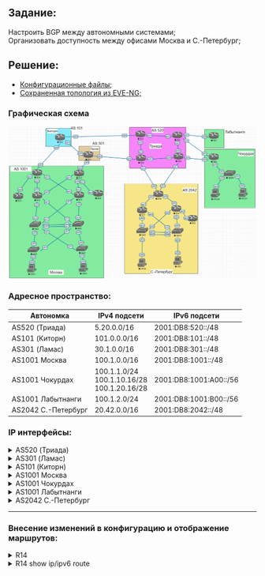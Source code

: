 ## Задание:

Настроить BGP между автономными системами;
<br>
Организовать доступность между офисами Москва и С.-Петербург;

##  Решение:

- [Конфигурационные файлы;](configs/)
- [Сохраненная топология из EVE-NG;](eve-ng_lab_eBGP.zip)

### Графическая схема

![](Topology.PNG)

### Адресное пространство:

| **Автономка**       | **IPv4 подсети**                                 | **IPv6 подсети**       |
|---------------------|--------------------------------------------------|------------------------|
| AS520 (Триада)      | 5.20.0.0/16                                      | 2001:DB8:520::/48      |
| AS101 (Киторн)      | 101.0.0.0/16                                     | 2001:DB8:101::/48      |
| AS301 (Ламас)       | 30.1.0.0/16                                      | 2001:DB8:301::/48      |
| AS1001 Москва       | 100.1.0.0/16                                     | 2001:DB8:1001::/48     |
| AS1001 Чокурдах     | 100.1.1.0/24<br>100.1.10.16/28<br>100.1.20.16/28 | 2001:DB8:1001:A00::/56 |
| AS1001 Лабытнанги   | 100.1.2.0/24                                     | 2001:DB8:1001:B00::/56 |
| AS2042 С.-Петербург | 20.42.0.0/16                                     | 2001:DB8:2042::/48     |

### IP интерфейсы:

<details>
  <summary>AS520 (Триада)</summary>

| **Device** |              **Interface**              |                                  **IPv4 Address**                                  |                                                                                  **IPv6 Address**                                                                                  |
|:----------:|:---------------------------------------:|:----------------------------------------------------------------------------------:|:----------------------------------------------------------------------------------------------------------------------------------------------------------------------------------:|
| **R23**    | Lo1<br>e0/0<br>e0/1<br>e0/2             | 5.20.0.23/32<br>5.20.23.0/31<br>172.16.1.0/31<br>172.16.1.2/31                     | 2001:DB8:520::23/128<br>FE80::23 link-local<br>FE80::23 link-local<br>FE80::23 link-local                                                                                          |
| **R24**    | Lo1<br>e0/0<br><br>e0/1<br>e0/2<br>e0/3 | 5.20.0.24/32<br>5.20.24.0/31<br><br>172.16.1.4/31<br>172.16.1.3/31<br>5.20.24.2/31 | 2001:DB8:520::24/128<br>FE80::24 link-local, **2001:DB8:520:24E0::24/112**<br><br>FE80::24 link-local<br>FE80::24 link-local<br>FE80::24 link-local, **2001:DB8:520:24E3::24/112** |
| **R25**    | Lo1<br>e0/0<br>e0/1<br>e0/2<br>e0/3     | 5.20.0.25/32<br>172.16.1.1/31<br>5.20.25.0/31<br>172.16.1.6/31<br>5.20.25.2/31     | 2001:DB8:520::25/128<br>FE80::25 link-local<br>FE80::25 link-local<br>FE80::25 link-local<br>FE80::25 link-local                                                                   |
| **R26**    | Lo1<br>e0/0<br>e0/1<br>e0/2<br>e0/3     | 5.20.0.26/32<br>172.16.1.5/31<br>5.20.26.0/31<br>172.16.1.7/31<br>5.20.26.2/31     | 2001:DB8:520::26/128<br>FE80::26 link-local<br>FE80::26 link-local<br>FE80::26 link-local<br>FE80::26 link-local, **2001:DB8:520:26E3::26/112**                                    |
</details>

<details>
  <summary>AS301 (Ламас)</summary>

| **Device** | **Interface**               | **IPv4 Address**                                               | **IPv6 Address**                                                                                                                                                                       |
|------------|-----------------------------|----------------------------------------------------------------|----------------------------------------------------------------------------------------------------------------------------------------------------------------------------------------|
| **R21**    | Lo1<br>e0/0<br>e0/1<br>e0/2 | 30.1.0.21/32<br>30.1.100.0/31<br>172.16.1.0/31<br>5.20.24.1/31 | 2001:DB8:301::21/128<br>FE80::21 link-local, **2001:DB8:301:21E0::21/112**<br>FE80::21 link-local, **2001:DB8:301:21E1::21/112**<br>FE80::21 link-local, **2001:DB8:520:24E0::21/112** |
</details>

<details>
  <summary>AS101 (Киторн)</summary>

| **Device** | **Interface**               | **IPv4 Address**                                                 | **IPv6 Address**                                                                                                                                        |
|------------|-----------------------------|------------------------------------------------------------------|---------------------------------------------------------------------------------------------------------------------------------------------------------|
| **R22**    | Lo1<br>e0/0<br>e0/1<br>e0/2 | 101.0.0.22/32<br>101.0.100.0/31<br>172.16.1.1/31<br>5.20.23.1/31 | 2001:DB8:101::22/128<br>FE80::22 link-local, **2001:DB8:101:22E0::22/112**<br>FE80::22 link-local, **2001:DB8:301:21E1::22/112**<br>FE80::22 link-local |
</details>

<details>
  <summary>AS1001 Москва</summary>

| **Device** | **Interface**                                  | **IPv4 Address**                                                                                       | **IPv6 Address**                                                                                                                                 |
|------------|------------------------------------------------|--------------------------------------------------------------------------------------------------------|--------------------------------------------------------------------------------------------------------------------------------------------------|
| **VPC1**   | eth0                                           | 100.1.10.2/28 gw 100.1.10.1                                                                            | 2001:DB8:1001:10::/64 (SLAAC)                                                                                                                    |
| **VPC7**   | eth0                                           | 100.1.20.2/28 gw 100.1.20.1                                                                            | 2001:DB8:1001:20::/64 (SLAAC)                                                                                                                    |
| **SW2**    | Lo1<br>e0/0<br>e0/1<br>vlan20                  | 100.1.0.2/32<br>172.16.1.27/31<br>172.16.1.23/31<br>100.1.20.1/28                                      | 2001:DB8:1001::2/128<br>FE80::2 link-local<br>FE80::2 link-local<br>2001:DB8:1001:20::1/64                                                       |
| **SW3**    | Lo1<br>e0/0<br>e0/1<br>vlan10                  | 100.1.0.3/32<br>172.16.1.21/31<br>172.16.1.29/31<br>100.1.10.1/28                                      | 2001:DB8:1001::3/128<br>FE80::3 link-local<br>FE80::3 link-local<br>2001:DB8:1001:10::1/64                                                       |
| **SW4**    | Lo1<br>e0/0<br>e0/1<br>e1/0<br>e1/1<br>vlan201 | 100.1.0.4/32<br>172.16.1.20/31<br>172.16.1.22/31<br>172.16.1.13/31<br>172.16.1.19/31<br>172.16.1.24/31 | 2001:DB8:1001::4/128<br>FE80::4 link-local<br>FE80::4 link-local<br>FE80::4 link-local<br>FE80::4 link-local<br>FE80::4 link-local               |
| **SW5**    | Lo1<br>e0/0<br>e0/1<br>e1/0<br>e1/1<br>vlan201 | 100.1.0.5/32<br>172.16.1.26/31<br>172.16.1.28/31<br>172.16.1.17/31<br>172.16.1.15/31<br>172.16.1.25/31 | 2001:DB8:1001::5/128<br>FE80::5 link-local<br>FE80::5 link-local<br>FE80::5 link-local<br>FE80::5 link-local<br>FE80::5 link-local               |
| **R12**    | Lo1<br>e0/0<br>e0/1<br>e0/2<br>e0/3            | 100.1.0.12/32<br>172.16.1.12/31<br>172.16.1.14/31<br>172.16.1.1/31<br>172.16.1.9/31                    | 2001:DB8:1001::12/128<br>FE80::12 link-local<br>FE80::12 link-local<br>FE80::12 link-local<br>FE80::12 link-local                                |
| **R13**    | Lo1<br>e0/0<br>e0/1<br>e0/2<br>e0/3            | 100.1.0.13/32<br>172.16.1.16/31<br>172.16.1.18/31<br>172.16.1.7/31<br>172.16.1.3/31                    | 2001:DB8:1001::13/128<br>FE80::13 link-local<br>FE80::13 link-local<br>FE80::13 link-local<br>FE80::13 link-local                                |
| **R14**    | Lo1<br>e0/0<br>e0/1<br>e0/2<br>e0/3            | 100.1.0.14/32<br>172.16.1.0/31<br>172.16.1.2/31<br>101.0.100.1/31<br>172.16.1.4/31                     | 2001:DB8:1001::14/128<br>FE80::14 link-local<br>FE80::14 link-local<br>FE80::14 link-local, **2001:DB8:301:22E0::14/112**<br>FE80::14 link-local |
| **R15**    | Lo1<br>e0/0<br>e0/1<br>e0/2<br>e0/3            | 100.1.0.15/32<br>172.16.1.6/31<br>172.16.1.8/31<br>30.1.100.1/31<br>172.16.1.10/31                     | 2001:DB8:1001::15/128<br>FE80::15 link-local<br>FE80::15 link-local<br>FE80::15 link-local, **2001:DB8:301:21E0::15/112**<br>FE80::15 link-local |
| **R19**    | Lo1<br>e0/0                                    | 100.1.0.19/32<br>172.16.1.5/31                                                                         | 2001:DB8:1001::19/128<br>FE80::19 link-local                                                                                                     |
| **R20**    | Lo1<br>e0/0                                    | 100.1.0.20/32<br>172.16.1.11/31                                                                        | 2001:DB8:1001::20/128<br>FE80::20 link-local                                                                                                     |
</details>

<details>
  <summary>AS1001 Чокурдах</summary>

| **Device** | **Interface**                   | **IPv4 Address**                                                | **IPv6 Address**                                                                                   |
|------------|---------------------------------|-----------------------------------------------------------------|----------------------------------------------------------------------------------------------------|
| **VPC30**  | eth0                            | 100.1.10.18/28 gw 100.1.10.17                                   | 2001:DB8:1001:A10::/64 (SLAAC)                                                                     |
| **VPC31**  | eth0                            | 100.1.20.18/28 gw 100.1.20.17                                   | 2001:DB8:1001:A20::/64 (SLAAC)                                                                     |
| **R28**    | Lo1<br>e0/0<br>e0/1<br>e0/2     | 100.1.1.28<br>5.20.26.1/31<br>5.20.25.3/31<br>172.16.1.0/31     | 2001:DB8:1001:AA1::28<br>FE80::28 link-local<br>FE80::28 link-local<br>FE80::28 link-local         |
| **SW29**   | Lo1<br>e0/2<br>vlan10<br>vlan20 | 100.1.1.29<br>172.16.1.1/31<br>100.1.10.17/28<br>100.1.20.17/28 | 2001:DB8:1001:AA1::29<br>FE80::29 link-local<br>2001:DB8:1001:A10::1/64<br>2001:DB8:1001:A20::1/64 |
</details>

<details>
  <summary>AS1001 Лабытнанги</summary>

| **Device** | **Interface** | **IPv4 Address**              | **IPv6 Address**                                 |
|------------|---------------|-------------------------------|--------------------------------------------------|
| **R27**    | Lo1<br>e0/0   | 100.1.2.27/32<br>5.20.25.1/31 | 2001:DB8:1001:BB2::27/128<br>FE80::27 link-local |
</details>

<details>
  <summary>AS2042 С.-Петербург</summary>

| **Device** | **Interface**                            | **IPv4 Address**                                                                    | **IPv6 Address**                                                                                                                                                                |
|------------|------------------------------------------|-------------------------------------------------------------------------------------|---------------------------------------------------------------------------------------------------------------------------------------------------------------------------------|
| **VPC**    | eth0                                     | 20.42.10.2/28 gw 20.42.10.1                                                         | 2001:DB8:2042:10::/64 (SLAAC)                                                                                                                                                   |
| **VPC8**   | eth0                                     | 20.42.20.2/28 gw 20.42.20.1                                                         | 2001:DB8:2042:20::/64 (SLAAC)                                                                                                                                                   |
| **SW9**    | Lo1<br>e0/3<br>e1/0<br>vlan10<br>vlan251 | 20.42.0.9/32<br>172.16.1.11/31<br>172.16.1.7/31<br>20.42.10.1/28<br>172.16.1.14/31  | 2001:DB8:2042::9/128<br>FE80::9 link-local<br>FE80::9 link-local<br>2001:DB8:2042:10::1/64<br>FE80::9 link-local                                                                |
| **SW10**   | Lo1<br>e0/3<br>e1/0<br>vlan20<br>vlan251 | 100.1.0.10/32<br>172.16.1.5/31<br>172.16.1.13/31<br>100.1.20.1/28<br>172.16.1.15/31 | 2001:DB8:2042::10/128<br>FE80::10 link-local<br>FE80::10 link-local<br>2001:DB8:2042:20::1/64<br>FE80::10 link-local                                                            |
| **R16**    | Lo1<br>e0/0<br>e0/1<br>e0/2<br>e0/3      | 20.42.0.16/32<br>172.16.1.4/31<br>172.16.1.1/31<br>172.16.1.6/31<br>172.16.1.8/31   | 2001:DB8:2042::16/128<br>FE80::16 link-local<br>FE80::16 link-local<br>FE80::16 link-local<br>FE80::16 link-local                                                               |
| **R17**    | Lo1<br>e0/0<br>e0/1<br>e0/2              | 20.42.0.17/32<br>172.16.1.10/31<br>172.16.1.3/31<br>172.16.1.12/31                  | 2001:DB8:2042::17/128<br>FE80::17 link-local<br>FE80::17 link-local<br>FE80::17 link-local                                                                                      |
| **R18**    | Lo1<br>e0/0<br>e0/1<br>e0/2<br>e0/3      | 20.42.0.18/32<br>172.16.1.0/31<br>172.16.1.2/31<br>5.20.24.3/31<br>5.20.26.3/31     | 2001:DB8:2042::18/128<br>FE80::18 link-local<br>FE80::18 link-local<br>FE80::18 link-local, **2001:DB8:520:24E3::18/112**<br>FE80::18 link-local, **2001:DB8:520:26E3::18/112** |
| **R32**    | Lo1<br>e0/0                              | 20.42.0.32/32<br>172.16.1.9/31                                                      | 2001:DB8:2042::32/128<br>FE80::32 link-local                                                                                                                                    |
</details>

<hr>

### Внесение изменений в конфигурацию и отображение маршрутов:
<details>
  <summary>R14</summary>
<pre>
!
interface Ethernet0/2
 ipv6 address 2001:DB8:301:22E0::14/112
!
router bgp 1001
 neighbor 2001:DB8:301:22E0::22 remote-as 101
 neighbor 101.0.100.0 remote-as 101
 !
 address-family ipv4
  network 100.1.0.0 mask 255.255.0.0
  no neighbor 2001:DB8:301:22E0::22 activate
  neighbor 101.0.100.0 activate
 exit-address-family
 !
 address-family ipv6
  network 2001:DB8:1001::/48
  neighbor 2001:DB8:301:22E0::22 activate
 exit-address-family
!
no ip route *
ip route 100.1.0.0 255.255.0.0 Null0
!
no ipv6 route ::/0 Ethernet0/2 FE80::22
ipv6 route 2001:DB8:1001::/48 Null0
!
</pre>
</details>
<details>
  <summary>R14 show ip/ipv6 route</summary>
<pre>
R14#sh bgp ipv4 unicast
BGP table version is 11, local router ID is 100.1.0.14
...
     Network          Next Hop            Metric LocPrf Weight Path
 *>  0.0.0.0          101.0.100.0                            0 101 i
 *>  5.20.0.0/16      101.0.100.0                            0 101 301 520 i
 *>  20.42.0.0/16     101.0.100.0                            0 101 301 520 ?
 *>  30.1.0.0/16      101.0.100.0                            0 101 301 i
 *>  100.1.0.0/16     0.0.0.0                  0         32768 i
 *>  100.1.1.0/24     101.0.100.0                            0 101 301 520 ?
 *>  100.1.2.0/24     101.0.100.0                            0 101 301 520 ?
 *>  100.1.10.16/28   101.0.100.0                            0 101 301 520 ?
 *>  100.1.20.16/28   101.0.100.0                            0 101 301 520 ?
 *>  101.0.0.0/16     101.0.100.0              0             0 101 i
R14#sh bgp ipv6 unicast
BGP table version is 9, local router ID is 100.1.0.14
...
     Network          Next Hop            Metric LocPrf Weight Path
 *>  ::/0             2001:DB8:101:22E0::22
                                                              0 101 i
 *>  2001:DB8:101::/48
                       2001:DB8:101:22E0::22
                                                0             0 101 i
 *>  2001:DB8:301::/48
                       2001:DB8:101:22E0::22
                                                              0 101 301 i
 *>  2001:DB8:520::/48
                       2001:DB8:101:22E0::22
                                                              0 101 301 520 i
 *>  2001:DB8:1001::/48
                       ::                       0         32768 i
 *>  2001:DB8:1001:A00::/56
                       2001:DB8:101:22E0::22
                                                              0 101 301 520 ?
 *>  2001:DB8:1001:B00::/56
                       2001:DB8:101:22E0::22
                                                              0 101 301 520 ?
 *>  2001:DB8:2042::/48
                       2001:DB8:101:22E0::22
                                                              0 101 301 520 2042 i
<details>
  <summary>R15</summary>
<pre>
!
interface Ethernet0/2
 ipv6 address 2001:DB8:301:21E0::15/112
!
router bgp 1001
 neighbor 30.1.100.0 remote-as 301
 neighbor 2001:DB8:301:21E0::21 remote-as 301
 !
 address-family ipv4
  network 100.1.0.0 mask 255.255.0.0
  neighbor 30.1.100.0 activate
 exit-address-family
 !
 address-family ipv6
  network 2001:DB8:1001::/48
  neighbor 2001:DB8:301:21E0::21 activate
 exit-address-family
!
no ip route *
ip route 100.1.0.0 255.255.0.0 Null0
!
no ipv6 route ::/0 Ethernet0/2 FE80::21
ipv6 route 2001:DB8:1001::/48 Null0
!
</pre>
</details>
<details>
  <summary>R15 show ip/ipv6 route</summary>
<pre>
R15#sh bgp ipv4 unicast
BGP table version is 320, local router ID is 100.1.0.15
...
     Network          Next Hop            Metric LocPrf Weight Path
 *>  0.0.0.0          30.1.100.0                             0 301 i
 *>  5.20.0.0/16      30.1.100.0                             0 301 520 i
 *>  20.42.0.0/16     30.1.100.0                             0 301 520 2042 i
 *>  30.1.0.0/16      30.1.100.0               0             0 301 i
 *>  100.1.0.0/16     0.0.0.0                  0         32768 i
 *>  100.1.1.0/24     30.1.100.0                             0 301 520 ?
 *>  100.1.2.0/24     30.1.100.0                             0 301 520 ?
 *>  100.1.10.16/28   30.1.100.0                             0 301 520 ?
 *>  100.1.20.16/28   30.1.100.0                             0 301 520 ?
 *>  101.0.0.0/16     30.1.100.0                             0 301 101 i
R15#sh bgp ipv6 unicast
BGP table version is 175, local router ID is 100.1.0.15
...
     Network          Next Hop            Metric LocPrf Weight Path
 *>  ::/0             2001:DB8:301:21E0::21
                                                              0 301 i
 *>  2001:DB8:101::/48
                       2001:DB8:301:21E0::21
                                                              0 301 101 i
 *>  2001:DB8:301::/48
                       2001:DB8:301:21E0::21
                                                0             0 301 i
 *>  2001:DB8:520::/48
                       2001:DB8:301:21E0::21
                                                              0 301 520 i
 *>  2001:DB8:1001::/48
                       ::                       0         32768 i
 *>  2001:DB8:1001:A00::/56
                       2001:DB8:301:21E0::21
                                                              0 301 520 ?
 *>  2001:DB8:1001:B00::/56
                       2001:DB8:301:21E0::21
                                                              0 301 520 ?
 *>  2001:DB8:2042::/48
                       2001:DB8:301:21E0::21
                                                              0 301 520 2042 i
</pre>
</details>

<details>
  <summary>R18</summary>
<pre>
!
interface Ethernet0/2
 ipv6 address 2001:DB8:520:24E3::18/112
!
interface Ethernet0/3
 ipv6 address 2001:DB8:520:26E3::18/112
!
router eigrp SPB
 !
 address-family ipv4 unicast autonomous-system 2042
  !
  af-interface Ethernet0/1
   summary-address 0.0.0.0 0.0.0.0
  exit-af-interface
  !
  af-interface Ethernet0/0
   summary-address 0.0.0.0 0.0.0.0
  exit-af-interface
  !
 exit-address-family
 !
 address-family ipv6 unicast autonomous-system 2042
  !
  af-interface Ethernet0/1
   summary-address ::/0
  exit-af-interface
  !
  af-interface Ethernet0/0
   summary-address ::/0
  exit-af-interface
  !
 exit-address-family
!
router bgp 2042
 neighbor 5.20.24.2 remote-as 520
 neighbor 5.20.26.2 remote-as 520
 neighbor 2001:DB8:520:24E3::24 remote-as 520
 neighbor 2001:DB8:520:26E3::26 remote-as 520
 !
 address-family ipv4
  network 20.42.0.0 mask 255.255.0.0
  neighbor 5.20.24.2 activate
  neighbor 5.20.26.2 activate
 exit-address-family
 !
 address-family ipv6
  network 2001:DB8:2042::/48
  neighbor 2001:DB8:520:24E3::24 activate
  neighbor 2001:DB8:520:26E3::26 activate
 exit-address-family
!
no ip route *
!
no ipv6 route ::/0 Ethernet0/3 FE80::26 2
no ipv6 route ::/0 Ethernet0/2 FE80::24
!
</pre>
</details>
<details>
  <summary>R18 show ip/ipv6 route</summary>
<pre>
R18#sh bgp ipv4 unicast
BGP table version is 44, local router ID is 20.42.0.18
...
     Network          Next Hop            Metric LocPrf Weight Path
 r   0.0.0.0          5.20.24.2                              0 520 i
 r>                   5.20.26.2                              0 520 i
 *   5.20.0.0/16      5.20.24.2                0             0 520 i
 *>                   5.20.26.2                0             0 520 i
 *>  20.42.0.0/16     172.16.1.1         1024640         32768 i
 *>  30.1.0.0/16      5.20.26.2               10             0 520 ?
 *                    5.20.24.2                              0 520 301 i
 *>  100.1.0.0/16     5.20.26.2               10             0 520 ?
 *                    5.20.24.2                              0 520 301 1001 i
 *>  100.1.1.0/24     5.20.26.2               10             0 520 ?
 *                    5.20.24.2               20             0 520 ?
 *>  100.1.2.0/24     5.20.26.2               10             0 520 ?
 *                    5.20.24.2               20             0 520 ?
 *>  100.1.10.16/28   5.20.26.2               10             0 520 ?
 *                    5.20.24.2               20             0 520 ?
 *>  100.1.20.16/28   5.20.26.2               10             0 520 ?
 *                    5.20.24.2               20             0 520 ?
 *>  101.0.0.0/16     5.20.26.2               10             0 520 ?
 *                    5.20.24.2                              0 520 301 101 i
R18#sh bgp ipv6 unicast
BGP table version is 31, local router ID is 20.42.0.18
...
     Network          Next Hop            Metric LocPrf Weight Path
 r   ::/0             2001:DB8:520:24E3::24
                                                              0 520 i
 r>                   2001:DB8:520:26E3::26
                                                              0 520 i
 *>  2001:DB8:101::/48
                       2001:DB8:520:24E3::24
                                                              0 520 301 101 i
 *>  2001:DB8:301::/48
                       2001:DB8:520:24E3::24
                                                              0 520 301 i
 *   2001:DB8:520::/48
                       2001:DB8:520:24E3::24
                                                0             0 520 i
 *>                   2001:DB8:520:26E3::26
                                                0             0 520 i
 *>  2001:DB8:1001::/48
                       2001:DB8:520:24E3::24
                                                              0 520 301 1001 i
 *>  2001:DB8:1001:A00::/56
                       2001:DB8:520:24E3::24
                                               10             0 520 ?
 *   2001:DB8:1001:B00::/56
                       2001:DB8:520:24E3::24
                                               20             0 520 ?
 *>                   2001:DB8:520:26E3::26
                                               10             0 520 ?
 *>  2001:DB8:2042::/48
                       FE80::16           1024640         32768 i
</pre>
</details>

<details>
  <summary>R21</summary>
<pre>
!
interface Ethernet0/0
 ipv6 address 2001:DB8:301:21E0::21/112
!
interface Ethernet0/1
 ipv6 address 2001:DB8:301:21E1::21/112
!
interface Ethernet0/2
 ipv6 address 2001:DB8:520:24E0::21/112
!
router bgp 301
 neighbor 5.20.24.0 remote-as 520
 neighbor 30.1.100.1 remote-as 1001
 neighbor 2001:DB8:301:21E0::15 remote-as 1001
 neighbor 2001:DB8:301:21E1::22 remote-as 101
 neighbor 2001:DB8:520:24E0::24 remote-as 520
 neighbor 172.16.1.1 remote-as 101
 !
 address-family ipv4
  network 30.1.0.0 mask 255.255.0.0
  neighbor 5.20.24.0 activate
  neighbor 30.1.100.1 activate
  neighbor 30.1.100.1 default-originate
  neighbor 172.16.1.1 activate
 exit-address-family
 !
 address-family ipv6
  network 2001:DB8:301::/48
  neighbor 2001:DB8:301:21E0::15 activate
  neighbor 2001:DB8:301:21E0::15 default-originate
  neighbor 2001:DB8:301:21E1::22 activate
  neighbor 2001:DB8:520:24E0::24 activate
 exit-address-family
!
no ip route *
ip route 30.1.0.0 255.255.0.0 Null0
!
no ipv6 route 2001:DB8:101::/48 Ethernet0/1 FE80::22
no ipv6 route 2001:DB8:1001:A00::/56 Ethernet0/1 FE80::22 2
no ipv6 route 2001:DB8:1001:A00::/56 Ethernet0/2 FE80::24
no ipv6 route 2001:DB8:1001:B00::/56 Ethernet0/1 FE80::22 2
no ipv6 route 2001:DB8:1001:B00::/56 Ethernet0/2 FE80::24
no ipv6 route 2001:DB8:1001::/48 Ethernet0/0 FE80::15
no ipv6 route 2001:DB8:1001::/48 Ethernet0/1 FE80::22 2
no ipv6 route ::/0 Ethernet0/2 FE80::24
no ipv6 route ::/0 Ethernet0/1 FE80::22 2
ipv6 route 2001:DB8:301::/48 Null0
!
</pre>
</details>
<details>
  <summary>R21 show ip/ipv6 route</summary>
<pre>
R21#sh bgp ipv4 unicast
BGP table version is 349, local router ID is 30.1.0.21
...
     Network          Next Hop            Metric LocPrf Weight Path
     0.0.0.0          0.0.0.0                                0 i
 *>  5.20.0.0/16      5.20.24.0                0             0 520 i
 *>  20.42.0.0/16     5.20.24.0                              0 520 2042 i
 *>  30.1.0.0/16      0.0.0.0                  0         32768 i
 *   100.1.0.0/16     172.16.1.1                             0 101 1001 i
 *>                   30.1.100.1               0             0 1001 i
 *>  100.1.1.0/24     5.20.24.0               20             0 520 ?
 *>  100.1.2.0/24     5.20.24.0               20             0 520 ?
 *>  100.1.10.16/28   5.20.24.0               20             0 520 ?
 *>  100.1.20.16/28   5.20.24.0               20             0 520 ?
 *>  101.0.0.0/16     172.16.1.1               0             0 101 i
R21#sh bgp ipv6 unicast
BGP table version is 178, local router ID is 30.1.0.21
...
     Network          Next Hop            Metric LocPrf Weight Path
     ::/0             ::                                     0 i
 *>  2001:DB8:101::/48
                       2001:DB8:301:21E1::22
                                                0             0 101 i
 *>  2001:DB8:301::/48
                       ::                       0         32768 i
 *>  2001:DB8:520::/48
                       2001:DB8:520:24E0::24
                                                0             0 520 i
 *>  2001:DB8:1001::/48
                       2001:DB8:301:21E0::15
                                                0             0 1001 i
 *                    2001:DB8:301:21E1::22
                                                              0 101 1001 i
 *>  2001:DB8:1001:A00::/56
                       2001:DB8:520:24E0::24
                                               10             0 520 ?
 *>  2001:DB8:1001:B00::/56
                       2001:DB8:520:24E0::24
                                               20             0 520 ?
 *>  2001:DB8:2042::/48
                       2001:DB8:520:24E0::24
                                                              0 520 2042 i
</pre>
</details>

<details>
  <summary>R22</summary>
<pre>
!
interface Ethernet0/0
 ipv6 address 2001:DB8:101:22E0::22/112
!
interface Ethernet0/1
 ipv6 address 2001:DB8:301:21E1::22/112
!
router bgp 101
 neighbor 2001:DB8:301:21E1::21 remote-as 301
 neighbor 2001:DB8:101:22E0::14 remote-as 1001
 neighbor 101.0.100.1 remote-as 1001
 neighbor 172.16.1.0 remote-as 301
 !
 address-family ipv4
  network 101.0.0.0 mask 255.255.0.0
  neighbor 101.0.100.1 activate
  neighbor 101.0.100.1 default-originate
  neighbor 172.16.1.0 activate
 exit-address-family
 !
 address-family ipv6
  network 2001:DB8:101::/48
  neighbor 2001:DB8:301:21E1::21 activate
  neighbor 2001:DB8:101:22E0::14 activate
  neighbor 2001:DB8:101:22E0::14 default-originate
 exit-address-family
!
no ip route *
ip route 0.0.0.0 0.0.0.0 5.20.23.0
ip route 101.0.0.0 255.255.0.0 Null0
!
no ipv6 route 2001:DB8:301::/48 Ethernet0/1 FE80::21
no ipv6 route 2001:DB8:1001:A00::/56 Ethernet0/1 FE80::21 2
no ipv6 route 2001:DB8:1001:A00::/56 Ethernet0/2 FE80::23
no ipv6 route 2001:DB8:1001:B00::/56 Ethernet0/1 FE80::21 2
no ipv6 route 2001:DB8:1001:B00::/56 Ethernet0/2 FE80::23
no ipv6 route 2001:DB8:1001::/48 Ethernet0/0 FE80::14
no ipv6 route 2001:DB8:1001::/48 Ethernet0/1 FE80::21 2
no ipv6 route ::/0 Ethernet0/1 FE80::21 2
ipv6 route 2001:DB8:101::/48 Null0
!
</pre>
</details>
<details>
  <summary>R22 show ip/ipv6 route</summary>
<pre>
R22#sh bgp ipv4 unicast
BGP table version is 12, local router ID is 101.0.0.22
...
     Network          Next Hop            Metric LocPrf Weight Path
     0.0.0.0          0.0.0.0                                0 i
 *>  5.20.0.0/16      172.16.1.0                             0 301 520 i
 *>  20.42.0.0/16     172.16.1.0                             0 301 520 ?
 *>  30.1.0.0/16      172.16.1.0               0             0 301 i
 *   100.1.0.0/16     172.16.1.0                             0 301 1001 i
 *>                   101.0.100.1              0             0 1001 i
 *>  100.1.1.0/24     172.16.1.0                             0 301 520 ?
 *>  100.1.2.0/24     172.16.1.0                             0 301 520 ?
 *>  100.1.10.16/28   172.16.1.0                             0 301 520 ?
 *>  100.1.20.16/28   172.16.1.0                             0 301 520 ?
 *>  101.0.0.0/16     0.0.0.0                  0         32768 i
R22#sh bgp ipv6 unicast
BGP table version is 10, local router ID is 101.0.0.22
...
     Network          Next Hop            Metric LocPrf Weight Path
     ::/0             ::                                     0 i
 *>  2001:DB8:101::/48
                       ::                       0         32768 i
 *>  2001:DB8:301::/48
                       2001:DB8:301:21E1::21
                                                0             0 301 i
 *>  2001:DB8:520::/48
                       2001:DB8:301:21E1::21
                                                              0 301 520 i
 *   2001:DB8:1001::/48
                       2001:DB8:301:21E1::21
                                                              0 301 1001 i
 *>                   2001:DB8:101:22E0::14
                                                0             0 1001 i
 *>  2001:DB8:1001:A00::/56
                       2001:DB8:301:21E1::21
                                                              0 301 520 ?
 *>  2001:DB8:1001:B00::/56
                       2001:DB8:301:21E1::21
                                                              0 301 520 ?
 *>  2001:DB8:2042::/48
                       2001:DB8:301:21E1::21
                                                              0 301 520 2042 i
</pre>
</details>

<details>
  <summary>R23</summary>
<pre>
!
no ip route *
ip route 0.0.0.0 0.0.0.0 5.20.23.1
!
no ipv6 route 2001:DB8:101::/48 Ethernet0/0 FE80::22
no ipv6 route 2001:DB8:301::/48 Ethernet0/0 FE80::22
no ipv6 route 2001:DB8:1001::/48 Ethernet0/0 FE80::22
ipv6 route ::/0 Ethernet0/0 FE80::22
!
</pre>
</details>

<details>
  <summary>R24</summary>
<pre>
!
interface Ethernet0/0
 ipv6 address 2001:DB8:520:24E0::24/112
!
interface Ethernet0/3
 ipv6 address 2001:DB8:520:24E3::24/112
!
router isis
 redistribute bgp 520
 !
 address-family ipv6
  redistribute bgp 520
 exit-address-family
!
router bgp 520
 bgp log-neighbor-changes
 neighbor 5.20.24.1 remote-as 301
 neighbor 5.20.24.3 remote-as 2042
 neighbor 2001:DB8:520:24E0::21 remote-as 301
 neighbor 2001:DB8:520:24E3::18 remote-as 2042
 !
 address-family ipv4
  network 5.20.0.0 mask 255.255.0.0
  redistribute isis level-2
  neighbor 5.20.24.1 activate
  neighbor 5.20.24.1 prefix-list FILTER_redist_to_bgp out
  neighbor 5.20.24.3 activate
  neighbor 5.20.24.3 default-originate
  neighbor 5.20.24.3 prefix-list FILTER_redist_to_bgp out
 exit-address-family
 !
 address-family ipv6
  redistribute isis level-2
  network 2001:DB8:520::/48
  neighbor 2001:DB8:520:24E0::21 activate
  neighbor 2001:DB8:520:24E0::21 prefix-list FILTER_redist_to_bgpv6 out
  neighbor 2001:DB8:520:24E3::18 activate
  neighbor 2001:DB8:520:24E3::18 default-originate
  neighbor 2001:DB8:520:24E3::18 prefix-list FILTER_redist_to_bgpv6 out
 exit-address-family
!
no ip route *
ip route 5.20.0.0 255.255.0.0 Null0
!
ip prefix-list FILTER_redist_to_bgp seq 10 deny 172.16.0.0/16 le 32
ip prefix-list FILTER_redist_to_bgp seq 20 permit 5.20.0.0/16
ip prefix-list FILTER_redist_to_bgp seq 21 deny 5.20.0.0/16 le 32
ip prefix-list FILTER_redist_to_bgp seq 30 permit 0.0.0.0/0 le 32
!
no ipv6 route 2001:DB8:101::/48 Ethernet0/0 FE80::21
no ipv6 route 2001:DB8:301::/48 Ethernet0/0 FE80::21
no ipv6 route 2001:DB8:1001::/48 Ethernet0/0 FE80::21
no ipv6 route 2001:DB8:2042::/48 Ethernet0/3 FE80::18
ipv6 route 2001:DB8:520::/48 Null0
!
ipv6 prefix-list FILTER_redist_to_bgpv6 seq 20 permit 2001:DB8:520::/48
ipv6 prefix-list FILTER_redist_to_bgpv6 seq 21 deny 2001:DB8:520::/48 le 128
ipv6 prefix-list FILTER_redist_to_bgpv6 seq 30 permit ::/0 le 128
!
</pre>
</details>
<details>
  <summary>R24 show ip/ipv6 route</summary>
<pre>
R24#sh bgp ipv4 unicast
BGP table version is 52, local router ID is 5.20.0.24
...
     Network          Next Hop            Metric LocPrf Weight Path
     0.0.0.0          0.0.0.0                                0 i
 *>  5.20.0.0/16      0.0.0.0                  0         32768 i
 *>  5.20.0.23/32     172.16.1.2              20         32768 ?
 *>  5.20.0.25/32     172.16.1.2              30         32768 ?
 *>  5.20.0.26/32     172.16.1.5              20         32768 ?
 *>  20.42.0.0/16     5.20.24.3          1024640             0 2042 i
 *>  30.1.0.0/16      5.20.24.1                0             0 301 i
 *>  100.1.0.0/16     5.20.24.1                              0 301 1001 i
 *>  100.1.1.0/24     172.16.1.2              20         32768 ?
 *>  100.1.2.0/24     172.16.1.2              20         32768 ?
 *>  100.1.10.16/28   172.16.1.2              20         32768 ?
 *>  100.1.20.16/28   172.16.1.2              20         32768 ?
 *>  101.0.0.0/16     5.20.24.1                              0 301 101 i
 *>  172.16.1.0/31    172.16.1.2              20         32768 ?
 *>  172.16.1.6/31    172.16.1.5              20         32768 ?
R24#sh bgp ipv6 unicast
BGP table version is 18, local router ID is 5.20.0.24
...
     Network          Next Hop            Metric LocPrf Weight Path
     ::/0             ::                                     0 i
 *>  2001:DB8:101::/48
                       2001:DB8:520:24E0::21
                                                              0 301 101 i
 *>  2001:DB8:301::/48
                       2001:DB8:520:24E0::21
                                                0             0 301 i
 *>  2001:DB8:520::/48
                       ::                       0         32768 i
 *>  2001:DB8:520::23/128
                       FE80::23                20         32768 ?
 *>  2001:DB8:520::25/128
                       FE80::26                30         32768 ?
 *>  2001:DB8:520::26/128
                       FE80::26                20         32768 ?
 *>  2001:DB8:1001::/48
                       2001:DB8:520:24E0::21
                                                              0 301 1001 i
 *>  2001:DB8:1001:A00::/56
                       FE80::26                10         32768 ?
 *>  2001:DB8:1001:B00::/56
                       FE80::26                20         32768 ?
 *>  2001:DB8:2042::/48
                       2001:DB8:520:24E3::18
                                          1024640             0 2042 i
</pre>
</details>

<details>
  <summary>R26</summary>
<pre>
!
interface Ethernet0/3
 ipv6 address 2001:DB8:520:26E3::26/112
!
router isis
 redistribute bgp 520
 !
 address-family ipv6
  redistribute bgp 520
 exit-address-family
!
router bgp 520
 neighbor 5.20.26.3 remote-as 2042
 neighbor 2001:DB8:520:26E3::18 remote-as 2042
 !
 address-family ipv4
  network 5.20.0.0 mask 255.255.0.0
  redistribute isis level-2
  neighbor 5.20.26.3 activate
  neighbor 5.20.26.3 default-originate
  neighbor 5.20.26.3 prefix-list FILTER_redist_to_bgp out
 exit-address-family
 !
 address-family ipv6
  redistribute isis level-2
  network 2001:DB8:520::/48
  neighbor 2001:DB8:520:26E3::18 activate
  neighbor 2001:DB8:520:26E3::18 default-originate
  neighbor 2001:DB8:520:26E3::18 prefix-list FILTER_redist_to_bgpv6 out
 exit-address-family
!
ip route 5.20.0.0 255.255.0.0 Null0
!
ip prefix-list FILTER_redist_to_bgp seq 10 deny 172.16.0.0/16 le 32
ip prefix-list FILTER_redist_to_bgp seq 20 permit 5.20.0.0/16
ip prefix-list FILTER_redist_to_bgp seq 21 deny 5.20.0.0/16 le 32
ip prefix-list FILTER_redist_to_bgp seq 30 permit 0.0.0.0/0 le 32
!
ipv6 route 2001:DB8:520::/48 Null0
ipv6 route 2001:DB8:1001:A00::/56 Ethernet0/1 FE80::28
!
ipv6 prefix-list FILTER_redist_to_bgpv6 seq 20 permit 2001:DB8:520::/48
ipv6 prefix-list FILTER_redist_to_bgpv6 seq 21 deny 2001:DB8:520::/48 le 128
ipv6 prefix-list FILTER_redist_to_bgpv6 seq 30 permit ::/0 le 128
!
</pre>
</details>
<details>
  <summary>R26 show ip/ipv6 route</summary>
<pre>
R26#sh bgp ipv4 unicast
BGP table version is 65, local router ID is 5.20.0.26
...
     Network          Next Hop            Metric LocPrf Weight Path
     0.0.0.0          0.0.0.0                                0 i
 *>  5.20.0.0/16      0.0.0.0                  0         32768 i
 *>  5.20.0.23/32     172.16.1.4              30         32768 ?
 *>  5.20.0.24/32     172.16.1.4              20         32768 ?
 *>  5.20.0.25/32     172.16.1.6              20         32768 ?
 *>  20.42.0.0/16     5.20.26.3          1024640             0 2042 i
 *>  30.1.0.0/16      172.16.1.4              10         32768 ?
 *>  100.1.0.0/16     172.16.1.4              10         32768 ?
 *>  100.1.1.0/24     172.16.1.6              10         32768 ?
 *>  100.1.2.0/24     172.16.1.6              10         32768 ?
 *>  100.1.10.16/28   172.16.1.6              10         32768 ?
 *>  100.1.20.16/28   172.16.1.6              10         32768 ?
 *>  101.0.0.0/16     172.16.1.4              10         32768 ?
 *>  172.16.1.0/31    172.16.1.6              20         32768 ?
 *>  172.16.1.2/31    172.16.1.4              20         32768 ?
R26#sh bgp ipv6 unicast
BGP table version is 21, local router ID is 5.20.0.26
...
     Network          Next Hop            Metric LocPrf Weight Path
     ::/0             ::                                     0 i
 *>  2001:DB8:520::/48
                       ::                       0         32768 i
 *>  2001:DB8:520::23/128
                       FE80::24                30         32768 ?
 *>  2001:DB8:520::24/128
                       FE80::24                20         32768 ?
 *>  2001:DB8:520::25/128
                       FE80::25                20         32768 ?
 *>  2001:DB8:1001:B00::/56
                       FE80::25                10         32768 ?
 *>  2001:DB8:2042::/48
                       2001:DB8:520:26E3::18
                                          1024640             0 2042 i
</pre>
</details>


